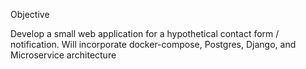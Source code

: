 Objective

Develop a small web application for a hypothetical contact form / notification. Will incorporate docker-compose, Postgres, Django, and Microservice architecture